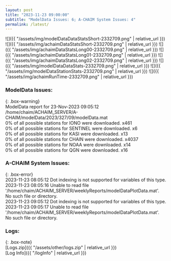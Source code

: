 ```yaml
---
layout: post
title: "2023-11-23 09:00:00"
subtitle: "ModelData Issues: 6; A-CHAIM System Issues: 4"
permalink: /latest/
---
```


![]({{ "/assets/img/modelDataDataStatsShort-2332709.png" | relative_url }})
![]({{ "/assets/img/achaimDataStatsShort-2332709.png" | relative_url }})
![]({{ "/assets/img/achaimDataStatsLong00-2332709.png" | relative_url }})
![]({{ "/assets/img/achaimDataStatsLong01-2332709.png" | relative_url }})
![]({{ "/assets/img/achaimDataStatsLong02-2332709.png" | relative_url }})
![]({{ "/assets/img/modelDataDataStats-2332709.png" | relative_url }})
![]({{ "/assets/img/modelDataStationStats-2332709.png" | relative_url }})
![]({{ "/assets/img/achaimRunTime-2332709.png" | relative_url }})


### ModelData Issues:  
  
{: .box-warning}  
 ModelData report for 23-Nov-2023 09:05:12   
 /home/chaim/ACHAIM_SERVER/A-CHAIM/modelData/2023/327/09/modelData.mat   
 0% of all possible stations for IONO were downloaded. x461   
 0% of all possible stations for SENTINEL were downloaded. x6   
 0% of all possible stations for KASI were downloaded. x13   
 0% of all possible stations for CHAIN were downloaded. x4037   
 0% of all possible stations for NOAA were downloaded. x14   
 0% of all possible stations for QGN were downloaded. x16   
  
### A-CHAIM System Issues:  
  
{: .box-error}  
2023-11-23 08:05:12 Dot indexing is not supported for variables of this type.  
2023-11-23 08:05:16 Unable to read file '/home/chaim/ACHAIM_SERVER/weeklyReports/modelDataPlotData.mat'. No such file or directory.  
2023-11-23 09:05:12 Dot indexing is not supported for variables of this type.  
2023-11-23 09:05:17 Unable to read file '/home/chaim/ACHAIM_SERVER/weeklyReports/modelDataPlotData.mat'. No such file or directory.  

### Logs:  
  
{: .box-note}  
[Logs.zip]({{ "/assets/other/logs.zip" | relative_url }})  
[Log Info]({{ "/logInfo" | relative_url }})  
